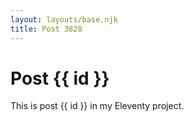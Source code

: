 ```yaml
---
layout: layouts/base.njk
title: Post 3828
---
```


# Post {{ id }}

This is post {{ id }} in my Eleventy project.
